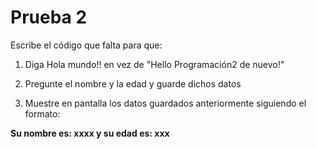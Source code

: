 # Prueba 2
Escribe el código que falta para que:

1) Diga Hola mundo!! en vez de "Hello Programación2 de nuevo!"

2) Pregunte el nombre y la edad y guarde dichos datos

3) Muestre en pantalla los datos guardados anteriormente siguiendo el formato:

**Su nombre es: xxxx y su edad es: xxx**
